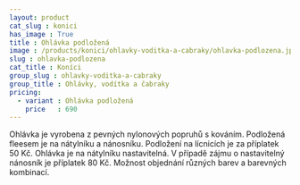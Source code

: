 ```yaml
---
layout: product
cat_slug : konici
has_image : True
title : Ohlávka podložená
image : /products/konici/ohlavky-voditka-a-cabraky/ohlavka-podlozena.jpg
slug : ohlavka-podlozena
cat_title : Koníci
group_slug : ohlavky-voditka-a-cabraky
group_title : Ohlávky, vodítka a čabraky
pricing:
  - variant : Ohlávka podložená
    price   : 690
---
```


Ohlávka je vyrobena z pevných nylonových popruhů s kováním.
Podložená fleesem je na nátylníku a nánosníku.
Podložení na lícnicích je za příplatek 50&nbsp;Kč.
Ohlávka je na nátylníku nastavitelná.
V případě zájmu o nastavitelný nánosník je příplatek 80&nbsp;Kč.
Možnost objednání různých barev a barevných kombinací.

